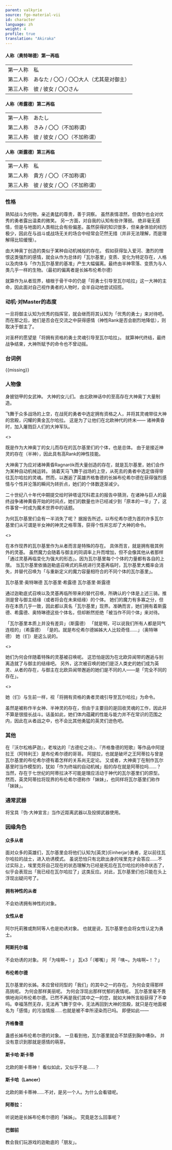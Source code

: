 ```yaml
---
parent: valkyrie
source: fgo-material-vii
id: character
language: zh
weight: 4
profile: true
translation: "Akiraka"
---
```


#### 人称（奥特琳德）第一再临

<table>
  <tr><td>第一人称</td><td>私</td></tr>
  <tr><td>第二人称</td><td>あなた / 〇〇 / 〇〇大人（尤其是对御主）</td></tr>
  <tr><td>第三人称</td><td>彼 / 彼女 / 〇〇さん</td></tr>
</table>

#### 人称（希露德）第二再临

<table>
  <tr><td>第一人称</td><td>あたし</td></tr>
  <tr><td>第二人称</td><td>きみ / 〇〇（不加称谓）</td></tr>
  <tr><td>第三人称</td><td>彼 / 彼女 / 〇〇（不加称谓）</td></tr>
</table>

#### 人称（斯露德）第三再临

<table>
  <tr><td>第一人称</td><td>私</td></tr>
  <tr><td>第二人称</td><td>貴方 / 〇〇（不加称谓）</td></tr>
  <tr><td>第三人称</td><td>彼 / 彼女 / 〇〇（不加称谓）</td></tr>
</table>

### 性格

熟知战斗为何物，亲近勇猛的尊贵，善于洞察。
虽然表情凛然，但偶尔也会对优秀的勇者露出温柔的微笑。
另一方面，对自我的认知有些许薄弱。
绝非毫无感情，但是与地面的人类相比会有些偏差。虽然获得的知识很多，但亲身体验的经历极少，因此在与战斗或战场无关的场合中经常会茫然无措（并非无法理解，而是理解得比较缓慢）。

由大神奥丁创造的类似于某种自动机械般的存在。
假如获得坠入爱河、激烈的憎恨这类强烈的感情，就会从作为总体的「瓦尔基里」变质、变化为特定存在，人格以及肉体与「作为瓦尔基里的基准」产生大幅偏离。最终由半神零落、变质为与人类几乎一样的生物。（最初的偏离者是长姊布伦希尔德）

就算作为从者现界，植根于骨干中的仍是「将勇士引导至瓦尔哈拉」这一大神的主命，因此面对自己视作勇者的人物时，会半自动地尝试招揽。

### 动机·对Master的态度

一旦将御主认知为优秀的指挥官，就会继而将其认知为「优秀的勇士」来对待吧。
而在那之后，她们是否会在交流之中获得感情（神性Rank是否会剧烈地降低），则取决于御主了。

对圣杯的愿望是「将拥有资格的勇士灵魂引导至瓦尔哈拉」。
就算神代终结，最终战争结束，大神所赋予的命令也不曾动摇。

### 台词例

{{missing}}

### 人物像

身披铠甲的女武神。
大神的女儿们。
由北欧神话中的至高存在大神奥丁大量制造。

飞舞于众多战场的上空，在战死的勇者中选定拥有资格之人，并将其灵魂带往大神的宫殿，闪耀的黄金瓦尔哈拉。
这是为了让他们在北欧神代的终末——
诸神黄昏时，加入屠戮巨人们的大神军队。

<>

既是作为大神奥丁的女儿而存在的瓦尔基里们的个体，也是总体。
由于是接近神灵的存在（半神），因此具有高Rank的神性技能。

大神奥丁为应对诸神黄昏Ragnarök而大量创造的存在，就是瓦尔基里，她们会作为某种自动机械运转。
骑着天马飞舞于战场的上空，从死去的勇者中选定值得带往瓦尔哈拉的灵魂。然而，以邂逅了英雄齐格鲁德的长姊布伦希尔德在获得强烈感情与个性并沦落的瞬间为转折点，她们的个体数逐渐减少。

二十世纪八十年代中期提交给时钟塔诅咒科君主的报告中猜测，在诸神与巨人的最终战争诸神黄昏开始的时间点，她们的数量也许已经减少到「原本的一半」了，这件事曾一时成为魔术世界中的话题。

为何瓦尔基里们会有一半消失了呢？
据报告所述，以布伦希尔德为首的许多瓦尔基里们从可谓是半女神的神灵之格零落，获得个性并忘却了大神的命令。

<>

在本作现界的瓦尔基里作为从者而言是特殊的存在。
具体而言，就是拥有极其例外的灵基。
虽然魔力会随着与御主的同调率上升而增加，但不会像其他从者那样「通过灵基再临变化为强大的形态」。因为瓦尔基里每个个体的力量都有各自的上限。
当瓦尔基里依循迦勒底召唤式的系统进行灵基再临时，瓦尔基里大概率会消失，并替代召唤为「与重新定义的魔力容量相符合的不同个体的瓦尔基里」。

瓦尔基里·奥特琳德
瓦尔基里·希露德
瓦尔基里·斯露德

通过迦勒底式召唤以及灵基再临所带来的替代召唤，所确认的个体是上述三骑。推测是曾与御主结缘（或者将会在未来结缘）的个体。
她们的魔力有多寡之分，但存在本质几乎一致，因此都以真名「瓦尔基里」现界。准确而言，她们拥有着斯露德、希露德、奥特琳德这些个体名，但却断然拒绝「被当作不同个体」来对待。

「瓦尔基里本质上并没有差异」（斯露德）
「就是啊，可以说我们所有人都是同气连枝的」（希露德）
「是的。就是布伦希尔德姊姊大人比较奇怪……」（奥特琳德）
她（们）是这么说的。

<>

她们为何会伴随着特殊的灵基被召唤呢。
这恐怕是因为在北欧异闻带的邂逅与别离造就了与御主的结缘吧。
另外，这次被召唤的她们是泛人类史的她们成为英灵、从者的存在，与御主在北欧异闻带邂逅的她们是不同的人——是「完全不同的存在」。

<>

她（们）与生前一样，视「将拥有资格的勇者灵魂引导至瓦尔哈拉」为命令。

虽然是被称作半女神、半神灵的存在，但由于主要目的是回收灵魂的工作，因此并不算是很擅长战斗。话虽如此，她们体内蕴藏的性能与能力并不在常识的范围之内，因此在从者战之中，也不会比其他勇猛的英灵们逊色吧。

### 其他

在『沃尔松格萨迦』，老埃达的『古德伦之诗』、『齐格鲁德的短歌』等作品中阿提拉王（阿特利王）是布伦希尔德的哥哥。
阿提拉，也就是破坏之王阿蒂拉与曾是瓦尔基里的布伦希尔德有着怎样的关系尚无定论。
又或者，大神奥丁在制作瓦尔基里时当作模型的，犹如「作为终端的自动机械」般的存在就是阿蒂拉吗……？
当然，存在于七世纪的阿蒂拉决不可能是理应活动于神代的瓦尔基里们的原型。
然而，英灵阿蒂拉将现界的布伦希尔德称作「妹妹」，也同样将瓦尔基里们称作「妹妹」。

### 通常武器

将宝具『伪·大神宣言』当作近距离武器以及投掷武器使用。

### 因缘角色

#### 众多从者

面对众多的英雄们，瓦尔基里会将他们认知为[英灵]{Einherjar}勇者，足以前往瓦尔哈拉的战士，进入劝诱模式。
虽说恐怕只有北欧出身的埃里克才会答应……不过实际上，埃里克将自己现在的状态理解为已经是死后在瓦尔哈拉的待命状态了，似乎会表现出「我已经在瓦尔哈拉了」这类反应。对此，瓦尔基里们也只能在头上浮现出疑问号了。

#### 拥有神性的从者

不会劝诱拥有神性的对象。

#### 女性从者

阿尔托莉雅或荆轲等人也是劝诱对象。
也就是说，瓦尔基里也会将女性认定为勇士。

#### 阿斯托尔福

不会劝诱的对象。
阿「为啥啊\~！」
瓦x3「（嘟嘴）」
阿「咦\~。为啥啊~！？」

#### 布伦希尔德

瓦尔基里的长姊。本应曾经同型的「我们」的其中之一的存在。
为何会变得那样高挑呢。
为何会那样美丽呢。
为何会浮现出那样忧郁的表情呢。
瓦尔基里毫不畏惧地询问布伦希尔德。已然不再是我们其中之一的您，就如大神所言般获得了不幸吗。幸福荡然无存，无法再飞舞于空中，无法再回到大神的宫殿，就只是在地面被名为「感情」的污浊情报……也就是被不幸所浸染而已吗。
即便如此——

#### 齐格鲁德

蛊惑长姊布伦希尔德的对象。
一旦看到他，瓦尔基里就会不禁感到胸中嘈杂。
并没有意识到那就是感情的萌芽。

#### 斯卡哈·斯卡蒂

北欧的斯卡蒂神！
看似如此，又似乎不是……？

#### 斯卡哈（Lancer）

北欧的斯卡蒂神……不对，是另一个人。为什么会看错呢。

#### 阿蒂拉：

听说她是长姊布伦希尔德的「姊姊」。
究竟是怎么回事呢？

#### 巴御前

教会我们玩游戏的迦勒底的「朋友」。
